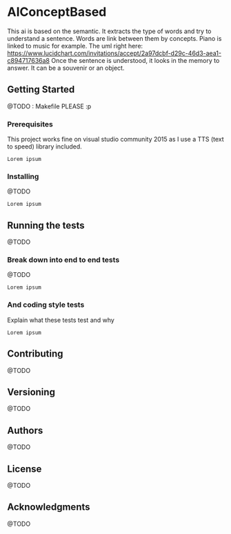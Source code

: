 

# AIConceptBased

This ai is based on the semantic. It extracts the type of words and try to understand a sentence. Words are link between them by concepts. Piano is linked to music for example.
The uml right here: 
https://www.lucidchart.com/invitations/accept/2a97dcbf-d29c-46d3-aea1-c894717636a8
Once the sentence is understood, it looks in the memory to answer. It can be a souvenir or an object. 
## Getting Started

@TODO : Makefile PLEASE :p

### Prerequisites

This project works fine on visual studio community 2015 as I use a TTS (text to speed) library included.

```
Lorem ipsum
```

### Installing

@TODO

```
Lorem ipsum
```


## Running the tests

@TODO

### Break down into end to end tests

@TODO

```
Lorem ipsum
```

### And coding style tests

Explain what these tests test and why

```
Lorem ipsum
```


## Contributing

@TODO

## Versioning

@TODO

## Authors

@TODO

## License

@TODO

## Acknowledgments

@TODO
